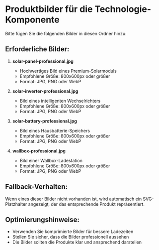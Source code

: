 # Produktbilder für die Technologie-Komponente

Bitte fügen Sie die folgenden Bilder in diesen Ordner hinzu:

## Erforderliche Bilder:

1. **solar-panel-professional.jpg**
   - Hochwertiges Bild eines Premium-Solarmoduls
   - Empfohlene Größe: 800x600px oder größer
   - Format: JPG, PNG oder WebP

2. **solar-inverter-professional.jpg**
   - Bild eines intelligenten Wechselrichters
   - Empfohlene Größe: 800x600px oder größer
   - Format: JPG, PNG oder WebP

3. **solar-battery-professional.jpg**
   - Bild eines Hausbatterie-Speichers
   - Empfohlene Größe: 800x600px oder größer
   - Format: JPG, PNG oder WebP

4. **wallbox-professional.jpg**
   - Bild einer Wallbox-Ladestation
   - Empfohlene Größe: 800x600px oder größer
   - Format: JPG, PNG oder WebP

## Fallback-Verhalten:

Wenn eines dieser Bilder nicht vorhanden ist, wird automatisch ein SVG-Platzhalter angezeigt, der das entsprechende Produkt repräsentiert.

## Optimierungshinweise:

- Verwenden Sie komprimierte Bilder für bessere Ladezeiten
- Stellen Sie sicher, dass die Bilder professionell aussehen
- Die Bilder sollten die Produkte klar und ansprechend darstellen